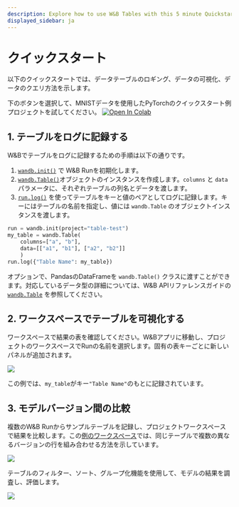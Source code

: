 ```yaml
---
description: Explore how to use W&B Tables with this 5 minute Quickstart.
displayed_sidebar: ja
---
```


# クイックスタート

以下のクイックスタートでは、データテーブルのロギング、データの可視化、データのクエリ方法を示します。

下のボタンを選択して、MNISTデータを使用したPyTorchのクイックスタート例プロジェクトを試してください。 [![Open In Colab](https://colab.research.google.com/assets/colab-badge.svg)](http://wandb.me/tables-quickstart)

## 1. テーブルをログに記録する

W&Bでテーブルをログに記録するための手順は以下の通りです。
1. [`wandb.init()`](../../ref/python/init.md) で W&B Runを初期化します。
2. [`wandb.Table()`](../../ref/python/data-types/table.md)オブジェクトのインスタンスを作成します。`columns` と `data` パラメータに、それぞれテーブルの列名とデータを渡します。
3. [`run.log()`](../../ref/python/log.md) を使ってテーブルをキーと値のペアとしてログに記録します。キーにはテーブルの名前を指定し、値には `wandb.Table` のオブジェクトインスタンスを渡します。

```python
run = wandb.init(project="table-test")
my_table = wandb.Table(
    columns=["a", "b"], 
    data=[["a1", "b1"], ["a2", "b2"]]
    )
run.log({"Table Name": my_table})   
```

オプションで、PandasのDataFrameを `wandb.Table()` クラスに渡すことができます。対応しているデータ型の詳細については、W&B APIリファレンスガイドの [`wandb.Table`](../../ref/python/data-types/table.md) を参照してください。

## 2. ワークスペースでテーブルを可視化する
ワークスペースで結果の表を確認してください。W&Bアプリに移動し、プロジェクトのワークスペースでRunの名前を選択します。固有の表キーごとに新しいパネルが追加されます。

![](/images/data_vis/wandb_demo_logged_sample_table.png)

この例では、`my_table`がキー`"Table Name"`のもとに記録されています。

## 3. モデルバージョン間の比較

複数のW&B Runからサンプルテーブルを記録し、プロジェクトワークスペースで結果を比較します。この[例のワークスペース](https://wandb.ai/carey/table-test?workspace=user-carey)では、同じテーブルで複数の異なるバージョンの行を組み合わせる方法を示しています。

![](/images/data_vis/wandb_demo_toggle_on_and_off_cross_run_comparisons_in_tables.gif)

テーブルのフィルター、ソート、グループ化機能を使用して、モデルの結果を調査し、評価します。

![](/images/data_vis/wandb_demo_filter_on_a_table.png)